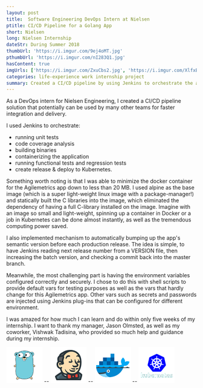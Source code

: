 ```yaml
---
layout: post
title:  Software Engineering DevOps Intern at Nielsen
ptitle: CI/CD Pipeline for a Golang App
short: Nielsen
long: Nielsen Internship
dateStr: During Summer 2018
thumbUrl: 'https://i.imgur.com/9ej4oMT.jpg'
pthumbUrl: 'https://i.imgur.com/nI283Q1.jpg'
hasContent: true
imgUrls: ['https://i.imgur.com/ZxuCbs2.jpg', 'https://i.imgur.com/XlfxB8Q.jpg']
categories: life-experience work internship project
summary: Created a CI/CD pipeline by using Jenkins to orchestrate the automated process of test, build, and deploy, which significantly saves time for software quality assurance and deployment into production.
---
```

As a DevOps intern for Nielsen Engineering, I created a CI/CD pipeline solution that potentially can be used by many other teams for faster integration and delivery.

I used Jenkins to orchestrate:
* running unit tests
* code coverage analysis
* building binaries
* containerizing the application
* running functional tests and regression tests
* create release & deploy to Kubernetes.

Something worth noting is that I was able to minimize the docker container for the Agilemetrics app down to less than 20 MB. I used alpine as the base image (which is a super light-weight linux image with a package-manager!) and statically built the C libraries into the image, which eliminated the dependency of having a full C-library installed on the image. Imagine with an image so small and light-weight, spinning up a container in Docker or a job in Kubernetes can be done almost instantly, as well as the tremendous computing power saved.

I also implemented mechanism to automatically bumping up the app's semantic version before each production release. The idea is simple, to have Jenkins reading next release number from a VERSION file, then increasing the batch version, and checking a commit back into the master branch.

Meanwhile, the most challenging part is having the environment variables configured correctly and securely. I chose to do this with shell scripts to provide default vars for testing purposes as well as the vars that hardly change for this Agilemetrics app. Other vars such as secrets and passwords are injected using Jenkins plug-ins that can be configured for different environment.

I was amazed for how much I can learn and do within only five weeks of my internship. I want to thank my manager, Jason Olmsted, as well as my coworker, Vishwak Tadisina, who provided so much help and guidance during my internship.

![Golang Logo](/assets/logos/golang.png) -- ![Jenkins Logo](/assets/logos/jenkins.png) -- ![Docker Logo](/assets/logos/docker.png) -- ![Kubernetes Logo](/assets/logos/kubernetes.png)
